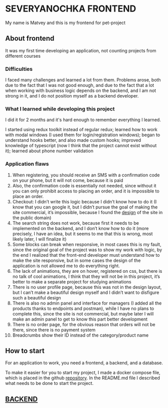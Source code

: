 # SEVERYANOCHKA FRONTEND

My name is Matvey and this is my frontend for pet-project

## About frontend

It was my first time developing an application, not counting projects from different courses

### Difficulties

I faced many challenges and learned a lot from them.
Problems arose, both due to the fact that I was not good enough, and due to the fact that a lot when working with business logic depends on the backend,
and I am not strong in it, and I do not position myself as a backend developer.

### What I learned while developing this project

I did it for 2 months and it's hard enough to remember everything I learned.

I started using redux toolkit instead of regular redux; learned how to work with modal windows (I used them for login/registration windows); began to understand hooks better, and also made custom hooks; improved knowledge of typescript (now I think that the project cannot exist without it); learned about phone number validation

### Application flaws

1. When registering, you should receive an SMS with a confirmation code on your phone, but it will not come, because it is paid
2. Also, the confirmation code is essentially not needed, since without it you can only prohibit access to placing an order, and it is impossible to place an order.
3. Checkout: I didn’t write this logic because I didn’t know how to do it (I know that you can google it, but I didn’t pursue the goal of making the site commercial, it’s impossible, because I found the [design](https://zasovskiy.ru/dizajn-sajta-severyanochki/) of the site in the public domain)
4. The search string does not work, because first it needs to be implemented on the backend, and I don’t know how to do it (more precisely, I have an idea, but it seems to me that this is wrong, most likely later, I will finalize it)
5. Some blocks can break when responsive, in most cases this is my fault, since the original goal of the project was to show my work with logic, by the end I realized that the front-end developer must understand how to make the site responsive, but in some cases the design of the application is not allowed me to do everything right.
6. The lack of animations, they are on hover, registered on css, but there is no talk of cool animations, I think that they will not be in this project, it’s better to make a separate project for studying animations
7. There is no user profile page, because this was not in the design layout, but I can’t make a beautiful design myself and I didn’t want to disfigure such a beautiful design
8. There is also no admin panel and interface for managers (I added all the products thanks to endpoints and postman), while I have no plans to complete this, since the site is not commercial, but maybe later I will make an admin panel to get to know this part better development
9. There is no order page, for the obvious reason that orders will not be there, since there is no payment system
10. Breadcrumbs show their ID instead of the category/product name

## How to start

For an application to work, you need a frontend, a backend, and a database.

To make it easier for you to start my project, I made a docker compose file, which is placed in the github [repository](https://github.com/f1le47/severyanochka-docker). In the README.md file I described what needs to be done to start the project.

## [BACKEND](https://github.com/f1le47/severyanochka-backend)
